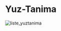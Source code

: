 # Yuz-Tanima

![liste_yuztanima](https://user-images.githubusercontent.com/50777381/125456990-70081594-df0a-44f5-9d92-854b68d43205.jpg)
